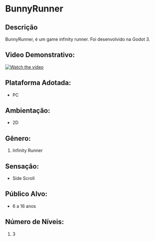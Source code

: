 # BunnyRunner

## Descrição
BunnyRunner, é um game infinity runner. Foi desenvolvido na Godot 3.

## Video Demonstrativo:
[![Watch the video](https://i.imgur.com/vKb2F1B.png)](https://www.youtube.com/watch?v=z-LUJkJqp6c)

## Plataforma Adotada: 
  - PC

## Ambientação: 
  - 2D

## Gênero:
  1. Infinity Runner
  
## Sensação:
  - Side Scroll
  
## Público Alvo:
  - 6 a 16 anos
  
## Número de Níveis:
  1. 3
